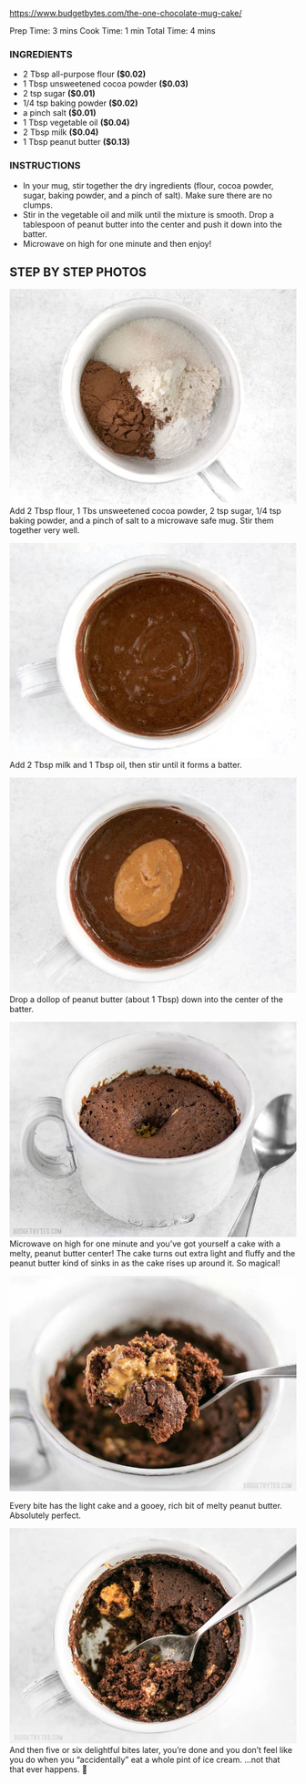 https://www.budgetbytes.com/the-one-chocolate-mug-cake/

Prep Time: 3 mins
Cook Time: 1 min
Total Time: 4 mins

### INGREDIENTS

- 2 Tbsp all-purpose flour **($0.02)**
- 1 Tbsp unsweetened cocoa powder **($0.03)**
- 2 tsp sugar **($0.01)**
- 1/4 tsp baking powder **($0.02)**
- a pinch salt **($0.01)**
- 1 Tbsp vegetable oil **($0.04)**
- 2 Tbsp milk **($0.04)**
- 1 Tbsp peanut butter **($0.13)**

### INSTRUCTIONS

- In your mug, stir together the dry ingredients (flour, cocoa powder, sugar, baking powder, and a pinch of salt). Make sure there are no clumps.
- Stir in the vegetable oil and milk until the mixture is smooth. Drop a tablespoon of peanut butter into the center and push it down into the batter.
- Microwave on high for one minute and then enjoy!

## STEP BY STEP PHOTOS

![Mug Cake Dry Ingredients](Mug-Cake-Dry-Ingredients.jpg)
Add 2 Tbsp flour, 1 Tbs unsweetened cocoa powder, 2 tsp sugar, 1/4 tsp baking powder, and a pinch of salt to a microwave safe mug. Stir them together very well.

![Add Milk and Oil](Add-Milk-and-Oil.jpg)
Add 2 Tbsp milk and 1 Tbsp oil, then stir until it forms a batter.

![Add Peanut Butter](Add-Peanut-Butter.jpg)
Drop a dollop of peanut butter (about 1 Tbsp) down into the center of the batter.

![Microwave 60 Seconds](Microwave-60-seconds.jpg)
Microwave on high for one minute and you’ve got yourself a cake with a melty, peanut butter center! The cake turns out extra light and fluffy and the peanut butter kind of sinks in as the cake rises up around it. So magical!

![In just two minutes you can have this perfect single serving chocolate mug cake to quiet that sweet tooth. BudgetBytes.com](The-One-Chocolate-Mug-Cake-spoon-front.jpg)

Every bite has the light cake and a gooey, rich bit of melty peanut butter. Absolutely perfect.

![In just two minutes you can have this perfect single serving chocolate mug cake to quiet that sweet tooth. BudgetBytes.com](The-One-Chocolate-Mug-Cake-eaten.jpg)
And then five or six delightful bites later, you’re done and you don’t feel like you do when you “accidentally” eat a whole pint of ice cream. …not that that ever happens. 👀